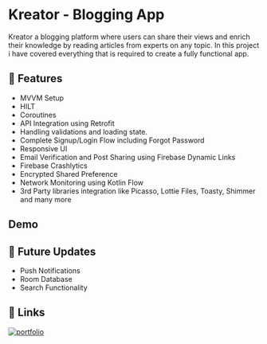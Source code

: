 
# Kreator - Blogging App

Kreator a blogging platform where users can share their views and enrich their knowledge by reading articles from experts on any topic.
In this project i have covered everything that is required to create a fully functional app.



## 🚀 Features

- MVVM Setup
- HILT
- Coroutines
- API Integration using Retrofit
- Handling validations and loading state.
- Complete Signup/Login Flow including Forgot Password
- Responsive UI
- Email Verification and Post Sharing using Firebase Dynamic Links
- Firebase Crashlytics
- Encrypted Shared Preference
- Network Monitoring using Kotlin Flow
- 3rd Party libraries integration like Picasso, Lottie Files, Toasty, Shimmer and many more


## Demo




## 🚀 Future Updates
- Push Notifications
- Room Database
- Search Functionality


## 🔗 Links
[![portfolio](https://img.shields.io/badge/linkedin-0077B5?style=for-the-badge&logo=LinkedIn&logoColor=white)](https://www.linkedin.com/in/sumit-soni-a558791ba/)
